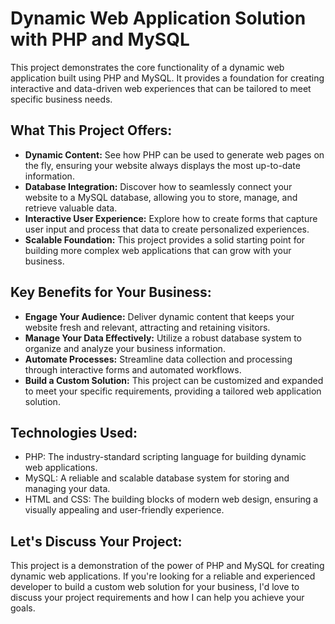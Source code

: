 # Dynamic Web Application Solution with PHP and MySQL

This project demonstrates the core functionality of a dynamic web application built using PHP and MySQL. It provides a foundation for creating interactive and data-driven web experiences that can be tailored to meet specific business needs.

## What This Project Offers:

*   **Dynamic Content:** See how PHP can be used to generate web pages on the fly, ensuring your website always displays the most up-to-date information.
*   **Database Integration:** Discover how to seamlessly connect your website to a MySQL database, allowing you to store, manage, and retrieve valuable data.
*   **Interactive User Experience:** Explore how to create forms that capture user input and process that data to create personalized experiences.
*   **Scalable Foundation:** This project provides a solid starting point for building more complex web applications that can grow with your business.

## Key Benefits for Your Business:

*   **Engage Your Audience:** Deliver dynamic content that keeps your website fresh and relevant, attracting and retaining visitors.
*   **Manage Your Data Effectively:** Utilize a robust database system to organize and analyze your business information.
*   **Automate Processes:** Streamline data collection and processing through interactive forms and automated workflows.
*   **Build a Custom Solution:** This project can be customized and expanded to meet your specific requirements, providing a tailored web application solution.

## Technologies Used:

*   PHP: The industry-standard scripting language for building dynamic web applications.
*   MySQL: A reliable and scalable database system for storing and managing your data.
*   HTML and CSS: The building blocks of modern web design, ensuring a visually appealing and user-friendly experience.

## Let's Discuss Your Project:

This project is a demonstration of the power of PHP and MySQL for creating dynamic web applications. If you're looking for a reliable and experienced developer to build a custom web solution for your business, I'd love to discuss your project requirements and how I can help you achieve your goals.
